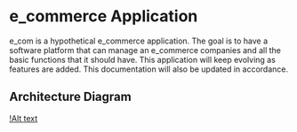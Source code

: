 # e_commerce Application

e_com is a hypothetical e_commerce application. The goal is to have a software platform that can manage an e_commerce companies and all the basic functions that it should have.
This application will keep evolving as features are added. This documentation will also be updated in accordance. 

## Architecture Diagram

[!Alt text](./images/application.jpg)
